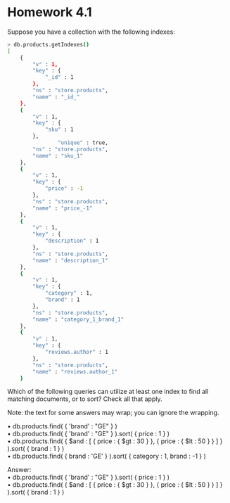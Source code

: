 # Homework 4.1

Suppose you have a collection with the following indexes:


```bash
> db.products.getIndexes()
[
    {
        "v" : 1,
        "key" : {
            "_id" : 1
        },
        "ns" : "store.products",
        "name" : "_id_"
    },
    {
        "v" : 1,
        "key" : {
            "sku" : 1
        },
                "unique" : true,
        "ns" : "store.products",
        "name" : "sku_1"
    },
    {
        "v" : 1,
        "key" : {
            "price" : -1
        },
        "ns" : "store.products",
        "name" : "price_-1"
    },
    {
        "v" : 1,
        "key" : {
            "description" : 1
        },
        "ns" : "store.products",
        "name" : "description_1"
    },
    {
        "v" : 1,
        "key" : {
            "category" : 1,
            "brand" : 1
        },
        "ns" : "store.products",
        "name" : "category_1_brand_1"
    },
    {
        "v" : 1,
        "key" : {
            "reviews.author" : 1
        },
        "ns" : "store.products",
        "name" : "reviews.author_1"
    }
```

Which of the following queries can utilize at least one index to find all matching documents, or to sort? Check all that apply.

Note: the text for some answers may wrap; you can ignore the wrapping.

• db.products.find( { 'brand' : "GE" } )<br/>
• db.products.find( { 'brand' : "GE" } ).sort( { price : 1 } )<br/>
• db.products.find( { $and : [ { price : { $gt : 30 } }, { price : { $lt : 50 } } ] } ).sort( { brand : 1 } )<br/>
• db.products.find( { brand : 'GE' } ).sort( { category : 1, brand : -1 } )<br/>

Answer:<br/>
• db.products.find( { 'brand' : "GE" } ).sort( { price : 1 } )<br/>
• db.products.find( { $and : [ { price : { $gt : 30 } }, { price : { $lt : 50 } } ] } ).sort( { brand : 1 } )
